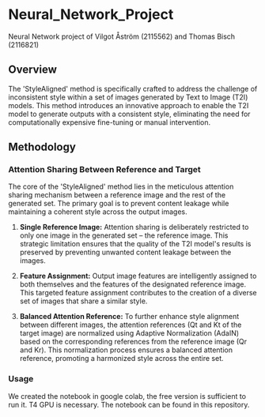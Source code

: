 # Neural_Network_Project
Neural Network project of Vilgot Åström (2115562) and Thomas Bisch (2116821)


## Overview

The 'StyleAligned' method is specifically crafted to address the challenge of inconsistent style within a set of images generated by Text to Image (T2I) models. This method introduces an innovative approach to enable the T2I model to generate outputs with a consistent style, eliminating the need for computationally expensive fine-tuning or manual intervention.

## Methodology

### Attention Sharing Between Reference and Target

The core of the 'StyleAligned' method lies in the meticulous attention sharing mechanism between a reference image and the rest of the generated set. The primary goal is to prevent content leakage while maintaining a coherent style across the output images.

1. **Single Reference Image:** Attention sharing is deliberately restricted to only one image in the generated set – the reference image. This strategic limitation ensures that the quality of the T2I model's results is preserved by preventing unwanted content leakage between the images.

2. **Feature Assignment:** Output image features are intelligently assigned to both themselves and the features of the designated reference image. This targeted feature assignment contributes to the creation of a diverse set of images that share a similar style.

3. **Balanced Attention Reference:** To further enhance style alignment between different images, the attention references (Qt and Kt of the target image) are normalized using Adaptive Normalization (AdaIN) based on the corresponding references from the reference image (Qr and Kr). This normalization process ensures a balanced attention reference, promoting a harmonized style across the entire set.

### Usage

We created the notebook in google colab, the free version is sufficient to run it. T4 GPU is necessary.
The notebook can be found in this repository.
